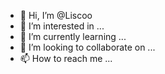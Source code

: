 - 👋 Hi, I’m @Liscoo
- 👀 I’m interested in ...
- 🌱 I’m currently learning ...
- 💞️ I’m looking to collaborate on ...
- 📫 How to reach me ...

<!---
Liscoo/Liscoo is a ✨ special ✨ repository because its `README.md` (this file) appears on your GitHub profile.
You can click the Preview link to take a look at your changes.
--->
